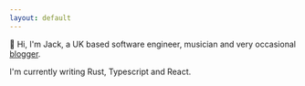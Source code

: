 ```yaml
---
layout: default
---
```

👋 Hi, I'm Jack, a UK based software engineer, musician and very occasional [blogger](/blog).

I'm currently writing Rust, Typescript and React.